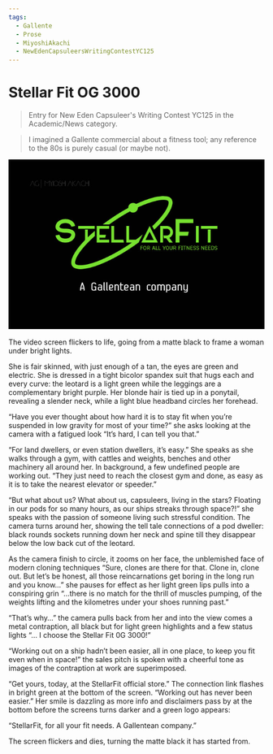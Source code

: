 ```yaml
---
tags:
  - Gallente
  - Prose
  - MiyoshiAkachi
  - NewEdenCapsuleersWritingContestYC125
---
```



# Stellar Fit OG 3000 

> Entry for New Eden Capsuleer's Writing Contest YC125 in the Academic/News category.

> I imagined a Gallente commercial about a fitness tool; any reference to the 80s is purely casual (or maybe not).

![StellarFit](./StellarFit-logo.jpg)

The video screen flickers to life, going from a matte black to frame a woman under bright lights.

She is fair skinned, with just enough of a tan, the eyes are green and electric. She is dressed in a tight bicolor spandex suit that hugs each and every curve: the leotard is a light green while the leggings are a complementary bright purple. Her blonde hair is tied up in a ponytail, revealing a slender neck, while a light blue headband circles her forehead.

“Have you ever thought about how hard it is to stay fit when you’re suspended in low gravity for most of your time?” she asks looking at the camera with a fatigued look “It’s hard, I can tell you that.”

“For land dwellers, or even station dwellers, it’s easy.” She speaks as she walks through a gym, with cattles and weights, benches and other machinery all around her. In background, a few undefined people are working out. “They just need to reach the closest gym and done, as easy as it is to take the nearest elevator or speeder.”

“But what about us? What about us, capsuleers, living in the stars? Floating in our pods for so many hours, as our ships streaks through space?!” she speaks with the passion of someone living such stressful condition. The camera turns around her, showing the tell tale connections of a pod dweller: black rounds sockets running down her neck and spine till they disappear below the low back cut of the leotard.

As the camera finish to circle, it zooms on her face, the unblemished face of modern cloning techniques “Sure, clones are there for that. Clone in, clone out. But let’s be honest, all those reincarnations get boring in the long run and you know…” she pauses for effect as her light green lips pulls into a conspiring grin “…there is no match for the thrill of muscles pumping, of the weights lifting and the kilometres under your shoes running past.”

“That’s why…” the camera pulls back from her and into the view comes a metal contraption, all black but for light green highlights and a few status lights “… I choose the Stellar Fit 0G 3000!”

“Working out on a ship hadn’t been easier, all in one place, to keep you fit even when in space!” the sales pitch is spoken with a cheerful tone as images of the contraption at work are superimposed.

“Get yours, today, at the StellarFit official store.” The connection link flashes in bright green at the bottom of the screen.
“Working out has never been easier.” Her smile is dazzling as more info and disclaimers pass by at the bottom before the screens turns darker and a green logo appears: 

“StellarFit, for all your fit needs. A Gallentean company.”

The screen flickers and dies, turning the matte black it has started from.
